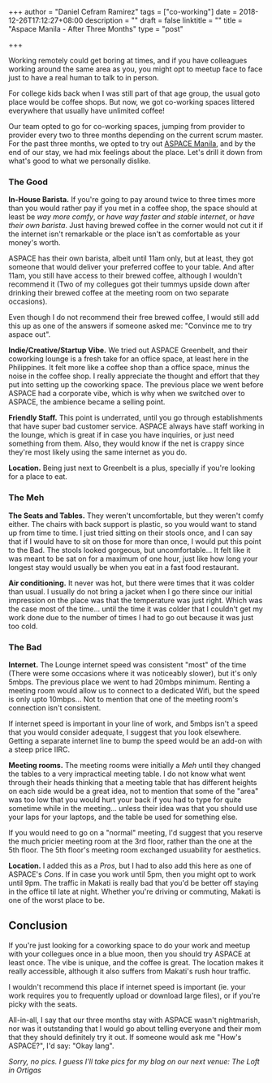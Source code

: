 +++
author = "Daniel Cefram Ramirez"
tags = ["co-working"]
date = 2018-12-26T17:12:27+08:00
description = ""
draft = false
linktitle = ""
title = "Aspace Manila - After Three Months"
type = "post"

+++

Working remotely could get boring at times, and if you have colleagues working around the same
area as you, you might opt to meetup face to face just to have a real human to talk to in person.

For college kids back when I was still part of that age group, the usual goto place would be
coffee shops. But now, we got co-working spaces littered everywhere that usually have unlimited coffee!

Our team opted to go for co-working spaces, jumping from provider to provider every two to three months
depending on the current scrum master. For the past three months, we opted to try out
[ASPACE Manila](https://aspacemanila.com/), and by the end of our stay, we had mix feelings about the
place. Let's drill it down from what's good to what we personally dislike.

### The Good

**In-House Barista.** If you're going to pay around twice to three times more than you would rather
pay if you met in a coffee shop, the space should at least be _way more comfy_, or _have way faster and stable internet_,
or _have their own barista_. Just having brewed coffee in the corner would not cut it if the internet
isn't remarkable or the place isn't as comfortable as your money's worth.

ASPACE has their own barista, albeit until 11am only, but at least, they got someone that would deliver
your preferred coffee to your table. And after 11am, you still have access to their brewed coffee,
although I wouldn't recommend it (Two of my collegues got their tummys upside down after drinking
their brewed coffee at the meeting room on two separate occasions).

Even though I do not recommend their free brewed coffee, I would still add this up as one of the answers
if someone asked me: "Convince me to try aspace out".

**Indie/Creative/Startup Vibe.** We tried out ASPACE Greenbelt, and their coworking lounge is a fresh
take for an office space, at least here in the Philippines. It felt more like a coffee shop than a
office space, minus the noise in the coffee shop. I really appreciate the thought and effort that they
put into setting up the coworking space. The previous place we went before ASPACE had a corporate vibe,
which is why when we switched over to ASPACE, the ambience became a selling point.

**Friendly Staff.** This point is underrated, until you go through establishments that have super bad
customer service. ASPACE always have staff working in the lounge, which is great if in case you have
inquiries, or just need something from them. Also, they would know if the net is crappy since they're
most likely using the same internet as you do.

**Location.** Being just next to Greenbelt is a plus, specially if you're looking for a place to eat.

### The Meh

**The Seats and Tables.** They weren't uncomfortable, but they weren't comfy either. The chairs with
back support is plastic, so you would want to stand up from time to time. I just tried sitting on their
stools once, and I can say that if I would have to sit on those for more than once, I would put this
point to the Bad. The stools looked gorgeous, but uncomfortable... It felt like it was meant to be
sat on for a maximum of one hour, just like how long your longest stay would usually be when you eat
in a fast food restaurant.

**Air conditioning.** It never was hot, but there were times that it was colder than usual. I usually
do not bring a jacket when I go there since our initial impression on the place was that the temperature
was just right. Which was the case most of the time... until the time it was colder that I couldn't
get my work done due to the number of times I had to go out because it was just too cold.

### The Bad

**Internet.** The Lounge internet speed was consistent "most" of the time (There were some occasions where
it was noticeably slower), but it's only 5mbps. The previous place we went to had 20mbps minimum. Renting
a meeting room would allow us to connect to a dedicated Wifi, but the speed is only upto 10mbps... Not to
mention that one of the meeting room's connection isn't consistent.

If internet speed is important in your line of work, and 5mbps isn't a speed that you would consider
adequate, I suggest that you look elsewhere. Getting a separate internet line to bump the speed would
be an add-on with a steep price IIRC.

**Meeting rooms.** The meeting rooms were initially a _Meh_ until they changed the tables to a very
impractical meeting table. I do not know what went through their heads thinking that a meeting table
that has different heights on each side would be a great idea, not to mention that some of the "area" was
too low that you would hurt your back if you had to type for quite sometime while in the meeting... unless
their idea was that you should use your laps for your laptops, and the table be used for something else.

If you would need to go on a "normal" meeting, I'd suggest that you reserve the much pricier meeting room
at the 3rd floor, rather than the one at the 5th floor. The 5th floor's meeting room exchanged usuability
for aesthetics.

**Location.** I added this as a _Pros_, but I had to also add this here as one of ASPACE's _Cons_. If
in case you work until 5pm, then you might opt to work until 9pm. The traffic in Makati is really bad
that you'd be better off staying in the office til late at night. Whether you're driving or commuting,
Makati is one of the worst place to be.

## Conclusion

If you're just looking for a coworking space to do your work and meetup with your collegues once in a
blue moon, then you should try ASPACE at least once. The vibe is unique, and the coffee is great. The
location makes it really accessible, although it also suffers from Makati's rush hour traffic.

I wouldn't recommend this place if internet speed is important (ie. your work requires you to frequently
upload or download large files), or if you're picky with the seats.

All-in-all, I say that our three months stay with ASPACE wasn't nightmarish, nor was it outstanding
that I would go about telling everyone and their mom that they should definitely try it out. If someone
would ask me "How's ASPACE?", I'd say: "Okay lang".

_Sorry, no pics. I guess I'll take pics for my blog on our next venue: The Loft in Ortigas_
